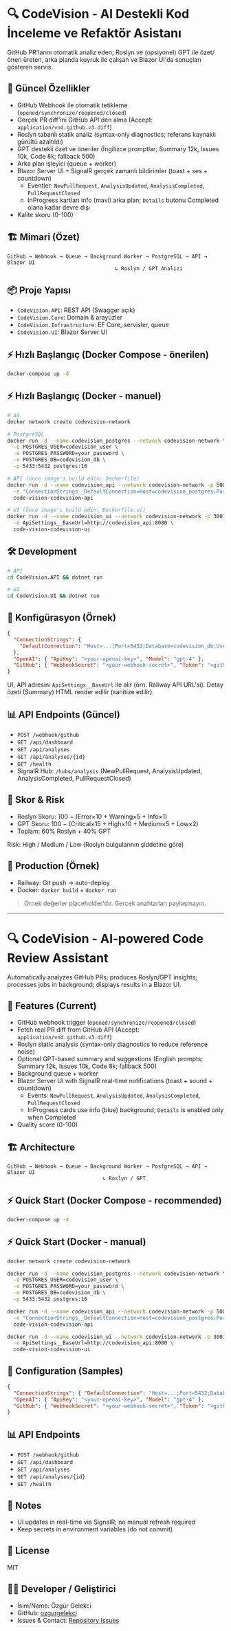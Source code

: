 # 🔍 CodeVision - AI Destekli Kod İnceleme ve Refaktör Asistanı

GitHub PR'larını otomatik analiz eden; Roslyn ve (opsiyonel) GPT ile özet/öneri üreten, arka planda kuyruk ile çalışan ve Blazor UI'da sonuçları gösteren servis.

## 🚀 Güncel Özellikler

- GitHub Webhook ile otomatik tetikleme (`opened/synchronize/reopened/closed`)
- Gerçek PR diff'ini GitHub API'den alma (Accept: `application/vnd.github.v3.diff`)
- Roslyn tabanlı statik analiz (syntax-only diagnostics; referans kaynaklı gürültü azaltıldı)
- GPT destekli özet ve öneriler (İngilizce promptlar; Summary 12k, Issues 10k, Code 8k; fallback 500)
- Arka plan işleyici (queue + worker)
- Blazor Server UI + SignalR gerçek zamanlı bildirimler (toast + ses + countdown)
  - Eventler: `NewPullRequest`, `AnalysisUpdated`, `AnalysisCompleted`, `PullRequestClosed`
  - InProgress kartları info (mavi) arka plan; `Details` butonu Completed olana kadar devre dışı
- Kalite skoru (0-100)


## 🏗️ Mimari (Özet)
```
GitHub → Webhook → Queue → Background Worker → PostgreSQL → API → Blazor UI
                                   ↳ Roslyn / GPT Analizi
```

## 📦 Proje Yapısı
- `CodeVision.API`: REST API (Swagger açık)
- `CodeVision.Core`: Domain & arayüzler
- `CodeVision.Infrastructure`: EF Core, servisler, queue
- `CodeVision.UI`: Blazor Server UI

## ⚡ Hızlı Başlangıç (Docker Compose - önerilen)
```bash
docker-compose up -d
```

## ⚡ Hızlı Başlangıç (Docker - manuel)
```bash
# Ağ
docker network create codevision-network

# PostgreSQL
docker run -d --name codevision_postgres --network codevision-network \
  -e POSTGRES_USER=codevision_user \
  -e POSTGRES_PASSWORD=your_password \
  -e POSTGRES_DB=codevision_db \
  -p 5433:5432 postgres:16

# API (önce image'ı build edin: Dockerfile)
docker run -d --name codevision_api --network codevision-network -p 5001:8080 \
  -e "ConnectionStrings__DefaultConnection=Host=codevision_postgres;Port=5432;Database=codevision_db;Username=codevision_user;Password=your_password" \
  code-vision-codevision-api

# UI (önce image'ı build edin: Dockerfile.ui)
docker run -d --name codevision_ui --network codevision-network -p 3001:8080 \
  -e ApiSettings__BaseUrl=http://codevision_api:8080 \
  code-vision-codevision-ui
```

## 🛠️ Development
```bash
# API
cd CodeVision.API && dotnet run

# UI
cd CodeVision.UI && dotnet run
```

## 🔧 Konfigürasyon (Örnek)
```json
{
  "ConnectionStrings": {
    "DefaultConnection": "Host=...;Port=5432;Database=codevision_db;Username=...;Password=..."
  },
  "OpenAI": { "ApiKey": "<your-openai-key>", "Model": "gpt-4" },
  "GitHub": { "WebhookSecret": "<your-webhook-secret>", "Token": "<github-token>", "ApiUrl": "https://api.github.com" }
}
```

UI, API adresini `ApiSettings__BaseUrl` ile alır (örn. Railway API URL'si). Detay özeti (Summary) HTML render edilir (sanitize edilir).

## 📊 API Endpoints (Güncel)
- `POST /webhook/github`
- `GET /api/dashboard`
- `GET /api/analyses`
- `GET /api/analyses/{id}`
- `GET /health`
 - SignalR Hub: `/hubs/analysis` (NewPullRequest, AnalysisUpdated, AnalysisCompleted, PullRequestClosed)

## 🎯 Skor & Risk
- Roslyn Skoru: 100 − (Error×10 + Warning×5 + Info×1)
- GPT Skoru: 100 − (Critical×15 + High×10 + Medium×5 + Low×2)
- Toplam: 60% Roslyn + 40% GPT

Risk: High / Medium / Low (Roslyn bulgularının şiddetine göre)

## 🚀 Production (Örnek)
- Railway: Git push → auto-deploy
- Docker: `docker build` + `docker run`

> Örnek değerler placeholder'dır. Gerçek anahtarları paylaşmayın.

-----

# 🔍 CodeVision - AI‑powered Code Review Assistant

Automatically analyzes GitHub PRs; produces Roslyn/GPT insights; processes jobs in background; displays results in a Blazor UI.

## 🚀 Features (Current)
- GitHub webhook trigger (`opened/synchronize/reopened/closed`)
- Fetch real PR diff from GitHub API (Accept: `application/vnd.github.v3.diff`)
- Roslyn static analysis (syntax-only diagnostics to reduce reference noise)
- Optional GPT-based summary and suggestions (English prompts; Summary 12k, Issues 10k, Code 8k; fallback 500)
- Background queue + worker
- Blazor Server UI with SignalR real-time notifications (toast + sound + countdown)
  - Events: `NewPullRequest`, `AnalysisUpdated`, `AnalysisCompleted`, `PullRequestClosed`
  - InProgress cards use info (blue) background; `Details` is enabled only when Completed
- Quality score (0-100)

## 🏗️ Architecture
```
GitHub → Webhook → Queue → Background Worker → PostgreSQL → API → Blazor UI
                               ↳ Roslyn / GPT
```

## ⚡ Quick Start (Docker Compose - recommended)
```bash
docker-compose up -d
```

## ⚡ Quick Start (Docker - manual)
```bash
docker network create codevision-network

docker run -d --name codevision_postgres --network codevision-network \
  -e POSTGRES_USER=codevision_user \
  -e POSTGRES_PASSWORD=your_password \
  -e POSTGRES_DB=codevision_db \
  -p 5433:5432 postgres:16

docker run -d --name codevision_api --network codevision-network -p 5001:8080 \
  -e "ConnectionStrings__DefaultConnection=Host=codevision_postgres;Port=5432;Database=codevision_db;Username=codevision_user;Password=your_password" \
  code-vision-codevision-api

docker run -d --name codevision_ui --network codevision-network -p 3001:8080 \
  -e ApiSettings__BaseUrl=http://codevision_api:8080 \
  code-vision-codevision-ui
```

## 🔧 Configuration (Samples)
```json
{
  "ConnectionStrings": { "DefaultConnection": "Host=...;Port=5432;Database=codevision_db;Username=...;Password=..." },
  "OpenAI": { "ApiKey": "<your-openai-key>", "Model": "gpt-4" },
  "GitHub": { "WebhookSecret": "<your-webhook-secret>", "Token": "<github-token>", "ApiUrl": "https://api.github.com" }
}
```

## 📊 API Endpoints
- `POST /webhook/github`
- `GET /api/dashboard`
- `GET /api/analyses`
- `GET /api/analyses/{id}`
- `GET /health`

## 📝 Notes
- UI updates in real-time via SignalR; no manual refresh required
- Keep secrets in environment variables (do not commit)

## 📄 License
MIT

## 👨‍💻 Developer / Geliştirici

- İsim/Name: Özgür Gelekci
- GitHub: [ozgurgelekci](https://github.com/ozgurgelekci)
- Issues & Contact: [Repository Issues](https://github.com/ozgurgelekci/code-vision/issues)

